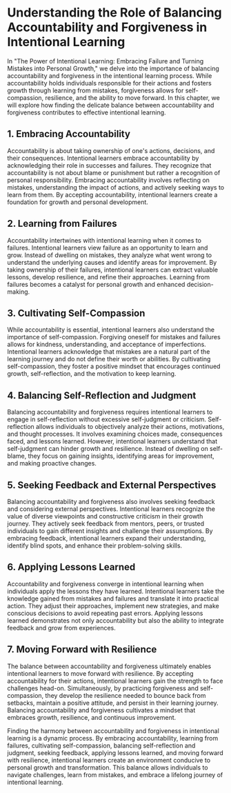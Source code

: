 Understanding the Role of Balancing Accountability and Forgiveness in Intentional Learning
===================================================================================================

In "The Power of Intentional Learning: Embracing Failure and Turning Mistakes into Personal Growth," we delve into the importance of balancing accountability and forgiveness in the intentional learning process. While accountability holds individuals responsible for their actions and fosters growth through learning from mistakes, forgiveness allows for self-compassion, resilience, and the ability to move forward. In this chapter, we will explore how finding the delicate balance between accountability and forgiveness contributes to effective intentional learning.

1\. Embracing Accountability
---------------------------

Accountability is about taking ownership of one's actions, decisions, and their consequences. Intentional learners embrace accountability by acknowledging their role in successes and failures. They recognize that accountability is not about blame or punishment but rather a recognition of personal responsibility. Embracing accountability involves reflecting on mistakes, understanding the impact of actions, and actively seeking ways to learn from them. By accepting accountability, intentional learners create a foundation for growth and personal development.

2\. Learning from Failures
-------------------------

Accountability intertwines with intentional learning when it comes to failures. Intentional learners view failure as an opportunity to learn and grow. Instead of dwelling on mistakes, they analyze what went wrong to understand the underlying causes and identify areas for improvement. By taking ownership of their failures, intentional learners can extract valuable lessons, develop resilience, and refine their approaches. Learning from failures becomes a catalyst for personal growth and enhanced decision-making.

3\. Cultivating Self-Compassion
------------------------------

While accountability is essential, intentional learners also understand the importance of self-compassion. Forgiving oneself for mistakes and failures allows for kindness, understanding, and acceptance of imperfections. Intentional learners acknowledge that mistakes are a natural part of the learning journey and do not define their worth or abilities. By cultivating self-compassion, they foster a positive mindset that encourages continued growth, self-reflection, and the motivation to keep learning.

4\. Balancing Self-Reflection and Judgment
-----------------------------------------

Balancing accountability and forgiveness requires intentional learners to engage in self-reflection without excessive self-judgment or criticism. Self-reflection allows individuals to objectively analyze their actions, motivations, and thought processes. It involves examining choices made, consequences faced, and lessons learned. However, intentional learners understand that self-judgment can hinder growth and resilience. Instead of dwelling on self-blame, they focus on gaining insights, identifying areas for improvement, and making proactive changes.

5\. Seeking Feedback and External Perspectives
---------------------------------------------

Balancing accountability and forgiveness also involves seeking feedback and considering external perspectives. Intentional learners recognize the value of diverse viewpoints and constructive criticism in their growth journey. They actively seek feedback from mentors, peers, or trusted individuals to gain different insights and challenge their assumptions. By embracing feedback, intentional learners expand their understanding, identify blind spots, and enhance their problem-solving skills.

6\. Applying Lessons Learned
---------------------------

Accountability and forgiveness converge in intentional learning when individuals apply the lessons they have learned. Intentional learners take the knowledge gained from mistakes and failures and translate it into practical action. They adjust their approaches, implement new strategies, and make conscious decisions to avoid repeating past errors. Applying lessons learned demonstrates not only accountability but also the ability to integrate feedback and grow from experiences.

7\. Moving Forward with Resilience
---------------------------------

The balance between accountability and forgiveness ultimately enables intentional learners to move forward with resilience. By accepting accountability for their actions, intentional learners gain the strength to face challenges head-on. Simultaneously, by practicing forgiveness and self-compassion, they develop the resilience needed to bounce back from setbacks, maintain a positive attitude, and persist in their learning journey. Balancing accountability and forgiveness cultivates a mindset that embraces growth, resilience, and continuous improvement.

Finding the harmony between accountability and forgiveness in intentional learning is a dynamic process. By embracing accountability, learning from failures, cultivating self-compassion, balancing self-reflection and judgment, seeking feedback, applying lessons learned, and moving forward with resilience, intentional learners create an environment conducive to personal growth and transformation. This balance allows individuals to navigate challenges, learn from mistakes, and embrace a lifelong journey of intentional learning.
